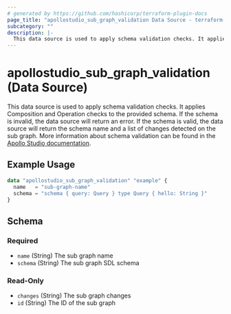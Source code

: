 ```yaml
---
# generated by https://github.com/hashicorp/terraform-plugin-docs
page_title: "apollostudio_sub_graph_validation Data Source - terraform-provider-apollostudio"
subcategory: ""
description: |-
  This data source is used to apply schema validation checks. It applies Composition and Operation checks to the provided schema. If the schema is invalid, the data source will return an error. If the schema is valid, the data source will return the schema name and a list of changes detected on the sub graph. More information about schema validation can be found in the Apollo Studio documentation https://www.apollographql.com/docs/graphos/delivery/schema-checks/.
---
```


# apollostudio_sub_graph_validation (Data Source)

This data source is used to apply schema validation checks. It applies Composition and Operation checks to the provided schema. If the schema is invalid, the data source will return an error. If the schema is valid, the data source will return the schema name and a list of changes detected on the sub graph. More information about schema validation can be found in the [Apollo Studio documentation](https://www.apollographql.com/docs/graphos/delivery/schema-checks/).

## Example Usage

```terraform
data "apollostudio_sub_graph_validation" "example" {
  name   = "sub-graph-name"
  schema = "schema { query: Query } type Query { hello: String }"
}
```

<!-- schema generated by tfplugindocs -->
## Schema

### Required

- `name` (String) The sub graph name
- `schema` (String) The sub graph SDL schema

### Read-Only

- `changes` (String) The sub graph changes
- `id` (String) The ID of the sub graph
